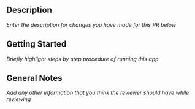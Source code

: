 ## Description

*Enter the description for changes you have made for this PR below*

## Getting Started

*Briefly highlight steps by step procedure of running this app*

## General Notes

*Add any other information that you think the reviewer should have while reviewing*
